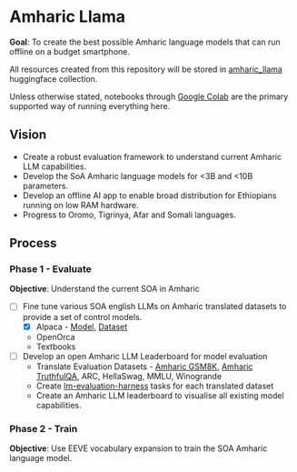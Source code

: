 # Amharic Llama

**Goal**: To create the best possible Amharic language models that can run offline on a budget smartphone.

All resources created from this repository will be stored in [amharic_llama](https://huggingface.co/collections/simonbutt/amharic-llama-6626f00939a93f2db639588e) huggingface collection.

Unless otherwise stated, notebooks through [Google Colab](https://colab.research.google.com/) are the primary supported way of running everything here. 

## Vision
- Create a robust evaluation framework to understand current Amharic LLM capabilities.
- Develop the SoA Amharic language models for <3B and <10B parameters.
- Develop an offline AI app to enable broad distribution for Ethiopians running on low RAM hardware.
- Progress to Oromo, Tigrinya, Afar and Somali languages. 

## Process

### Phase 1 - Evaluate 
**Objective**: Understand the current SOA in Amharic 

- [ ] Fine tune various SOA english LLMs on Amharic translated datasets to provide a set of control models.
    - [x] Alpaca - [Model](https://huggingface.co/simonbutt/am_llama3_alpaca), [Dataset](https://huggingface.co/datasets/iocuydi/amharic-alpaca)
    - OpenOrca 
    - Textbooks
- [ ] Develop an open Amharic LLM Leaderboard for model evaluation
    - Translate Evaluation Datasets - [Amharic GSM8K](https://huggingface.co/datasets/simonbutt/amharic_gsm8k), [Amharic TruthfulQA](https://huggingface.co/datasets/simonbutt/amharic_truthful_qa), ARC, HellaSwag, MMLU, Winogrande
    - Create [lm-evaluation-harness](https://github.com/EleutherAI/lm-evaluation-harness) tasks for each translated dataset
    - Create an Amharic LLM leaderboard to visualise all existing model capabilities.
    
### Phase 2 - Train
**Objective**: Use EEVE vocabulary expansion to train the SOA Amharic language model.
